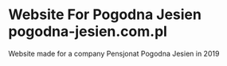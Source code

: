 # Website For Pogodna Jesien pogodna-jesien.com.pl
 Website made for a company Pensjonat Pogodna Jesien in 2019